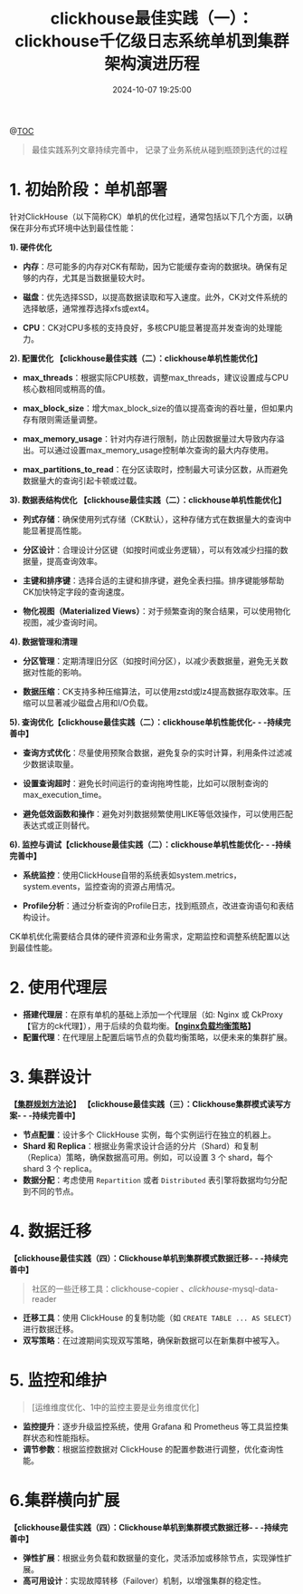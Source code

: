 ﻿---
title: clickhouse最佳实践（一）：clickhouse千亿级日志系统单机到集群架构演进历程
date: 2024-10-07 19:25:00
top: true
cover: true
toc: true
mathjax: false
categories: 后端
tags:
  - 后端
  - 架构
---   

@[TOC](clickhouse千亿级日志系统单机到集群架构演进历程)
> 最佳实践系列文章持续完善中， 记录了业务系统从碰到瓶颈到迭代的过程
# 1. 初始阶段：单机部署

针对ClickHouse（以下简称CK）单机的优化过程，通常包括以下几个方面，以确保在非分布式环境中达到最佳性能：

**1). 硬件优化**

- **内存**：尽可能多的内存对CK有帮助，因为它能缓存查询的数据块。确保有足够的内存，尤其是当数据量较大时。

- **磁盘**：优先选择SSD，以提高数据读取和写入速度。此外，CK对文件系统的选择敏感，通常推荐选择xfs或ext4。

- **CPU**：CK对CPU多核的支持良好，多核CPU能显著提高并发查询的处理能力。

**2). 配置优化  【clickhouse最佳实践（二）：clickhouse单机性能优化】**

- **max_threads**：根据实际CPU核数，调整max_threads，建议设置成与CPU核心数相同或稍高的值。

- **max_block_size**：增大max_block_size的值以提高查询的吞吐量，但如果内存有限则需适量调整。

- **max_memory_usage**：针对内存进行限制，防止因数据量过大导致内存溢出。可以通过设置max_memory_usage控制单次查询的最大内存使用。

- **max_partitions_to_read**：在分区读取时，控制最大可读分区数，从而避免数据量大的查询引起卡顿或过载。

**3). 数据表结构优化  【clickhouse最佳实践（二）：clickhouse单机性能优化】**

- **列式存储**：确保使用列式存储（CK默认），这种存储方式在数据量大的查询中能显著提高性能。

- **分区设计**：合理设计分区键（如按时间或业务逻辑），可以有效减少扫描的数据量，提高查询效率。

- **主键和排序键**：选择合适的主键和排序键，避免全表扫描。排序键能够帮助CK加快特定字段的查询速度。

- **物化视图（Materialized Views）**：对于频繁查询的聚合结果，可以使用物化视图，减少查询时间。

**4). 数据管理和清理**

- **分区管理**：定期清理旧分区（如按时间分区），以减少表数据量，避免无关数据对性能的影响。

- **数据压缩**：CK支持多种压缩算法，可以使用zstd或lz4提高数据存取效率。压缩可以显著减少磁盘占用和I/O负载。

**5). 查询优化【clickhouse最佳实践（二）：clickhouse单机性能优化- - -持续完善中】**

- **查询方式优化**：尽量使用预聚合数据，避免复杂的实时计算，利用条件过滤减少数据读取量。

- **设置查询超时**：避免长时间运行的查询拖垮性能，比如可以限制查询的max_execution_time。

- **避免低效函数和操作**：避免对列数据频繁使用LIKE等低效操作，可以使用匹配表达式或正则替代。

**6). 监控与调试【clickhouse最佳实践（二）：clickhouse单机性能优化- - -持续完善中】**

- **系统监控**：使用ClickHouse自带的系统表如system.metrics，system.events，监控查询的资源占用情况。

- **Profile分析**：通过分析查询的Profile日志，找到瓶颈点，改进查询语句和表结构设计。

CK单机优化需要结合具体的硬件资源和业务需求，定期监控和调整系统配置以达到最佳性能。

# 2. 使用代理层

- **搭建代理层**：在原有单机的基础上添加一个代理层（如: Nginx 或 CkProxy【官方的ck代理】），用于后续的负载均衡。**【[nginx负载均衡策略](https://blog.csdn.net/qq_42873554/article/details/143393243)】**
- **配置代理**：在代理层上配置后端节点的负载均衡策略，以便未来的集群扩展。

# 3. 集群设计
**【[集群规划方法论](https://blog.csdn.net/qq_42873554/article/details/143368665?#3_clickhouse_119)】**
**【clickhouse最佳实践（三）：Clickhouse集群模式读写方案- - -持续完善中】**
- **节点配置**：设计多个 ClickHouse 实例，每个实例运行在独立的机器上。
- **Shard 和 Replica**：根据业务需求设计合适的分片（Shard）和复制（Replica）策略，确保数据高可用。例如，可以设置 3 个 shard，每个 shard 3 个 replica。
- **数据分配**：考虑使用 `Repartition` 或者 `Distributed` 表引擎将数据均匀分配到不同的节点。

# 4. 数据迁移
**【clickhouse最佳实践（四）：Clickhouse单机到集群模式数据迁移- - -持续完善中】**
> 社区的一些迁移工具：clickhouse-copier 、*clickhouse*-mysql-data-reader
> 
- **迁移工具**：使用 ClickHouse 的复制功能（如 `CREATE TABLE ... AS SELECT`）进行数据迁移。
- **双写策略**：在过渡期间实现双写策略，确保新数据可以在新集群中被写入。

# 5. 监控和维护
> [运维维度优化、1中的监控主要是业务维度优化]
- **监控提升**：逐步升级监控系统，使用 Grafana 和 Prometheus 等工具监控集群状态和性能指标。
- **调节参数**：根据监控数据对 ClickHouse 的配置参数进行调整，优化查询性能。

# 6.集群横向扩展
**【clickhouse最佳实践（四）：Clickhouse单机到集群模式数据迁移- - -持续完善中】**
- **弹性扩展**：根据业务负载和数据量的变化，灵活添加或移除节点，实现弹性扩展。
- **高可用设计**：实现故障转移（Failover）机制，以增强集群的稳定性。
